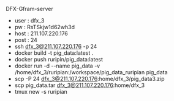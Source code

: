 DFX-Gfram-server
- user : dfx_3
- pw : RsTSkjw1d62wh3d
- host : 211.107.220.176
- post : 24
- ssh dfx_3@211.107.220.176 -p 24
- docker build -t pig_data:latest .
- docker push ruripin/pig_data:latest
- docker run -d --name pig_data -v /home/dfx_3/ruripian:/workspace/pig_data_ruripian pig_data
 - scp -P 24 dfx_3@211.107.220.176:home/dfx_3/pig_data3.zip 
 - scp pig_data.tar dfx_3@211.107.220.176:home/dfx_3
-  tmux new -s ruripian